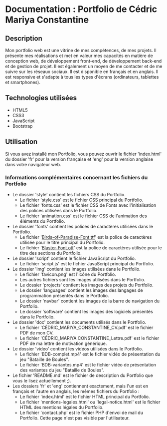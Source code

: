 # Documentation : Portfolio de Cédric Mariya Constantine
## Description
Mon portfolio web est une vitrine de mes compétences, de mes projets. Il présente mes réalisations et met en valeur mes capacités en matière de conception web, de développement front-end, de développement back-end et de gestion de projet. Il est également un moyen de me contacter et de me suivre sur les réseaux sociaux. Il est disponible en français et en anglais. Il est responsive et s'adapte à tous les types d'écrans (ordinateurs, tablettes et smartphones).

## Technologies utilisées
- HTML5
- CSS3
- JavaScript
- Bootstrap

## Utilisation
Si vous avez installé mon Portfolio, vous pouvez ouvrir le fichier 'index.html' du dossier 'fr' pour la version française et 'eng' pour la version anglaise dans votre navigateur web.
### Informations complémentaires concernant les fichiers du Portfolio
- Le dossier 'style' contient les fichiers CSS du Portfolio.
    - Le fichier 'style.css' est le fichier CSS principal du Portfolio.
    - Le fichier 'fonts.css' est le fichier CSS de Fonts avec l'initialisation des polices utilisées dans le Portfolio.
    - Le fichier 'animation.css' est le fichier CSS de l'animation des éléments du Portfolio.
- Le dossier 'fonts' contient les polices de caractères utilisées dans le Portfolio.
    - Le fichier '[Birds-of-Paradise-Font.ttf](https://www.dafont.com/birds-of-paradise.font)' est la police de caractères utilisée pour le titre principal du Portfolio.
    - Le fichier '[Blaster-Font.otf](https://www.dafont.com/blaster-6.font)' est la police de caractères utilisée pour le titre des sections du Portfolio.
- Le dossier 'script' contient le fichier JavaScript du Portfolio.
    - Le fichier 'script.js' est le fichier JavaScript principal du Portfolio.
- Le dossier 'img' contient les images utilisées dans le Portfolio.
    - Le fichier 'favicon.png' est l'icône du Portfolio.
    - Les autres fichiers sont les images utilisées dans le Portfolio.
    - Le dossier 'projects' contient les images des projets du Portfolio.
    - Le dossier 'languages' contient les images des langages de programmation présentés dans le Portfolio.
    - Le dossier 'navbar' contient les images de la barre de navigation du Portfolio.
    - Le dossier 'software' contient les images des logiciels présentés dans le Portfolio.
- Le dossier 'doc' contient les documents utilisés dans le Portfolio.
    - Le fichier 'CÉDRIC_MARIYA_CONSTANTINE_CV.pdf' est le fichier PDF de mon CV.
    - Le fichier 'CÉDRIC_MARIYA CONSTANTINE_Lettre.pdf' est le fichier PDF de ma lettre de motivation générique.
- Le dossier 'video' contient les vidéos utilisées dans le Portfolio.
    - Le fichier 'BDB-complet.mp4' est le fichier vidéo de présentation du jeu "Bataille de Boules".
    - Le fichier 'BDB-variantes.mp4' est le fichier vidéo de présentation des variantes du jeu "Bataille de Boules".
- Le fichier 'README.md' est le fichier de description du Portfolio que vous le lisez actuellement ;).
- Les dossiers 'fr' et 'eng' contiennent exactement, mais l'un est en français et l'autre en anglais, les mêmes fichiers du Portfolio :
    - Le fichier 'index.html' est le fichier HTML principal du Portfolio.
    - Le fichier 'mentions-legales.html' ou 'legal-notice.html' est le fichier HTML des mentions légales du Portfolio.
    - Le fichier 'contact.php' est le fichier PHP d'envoi de mail du Portfolio. Cette page n'est pas visible par l'utilisateur.
